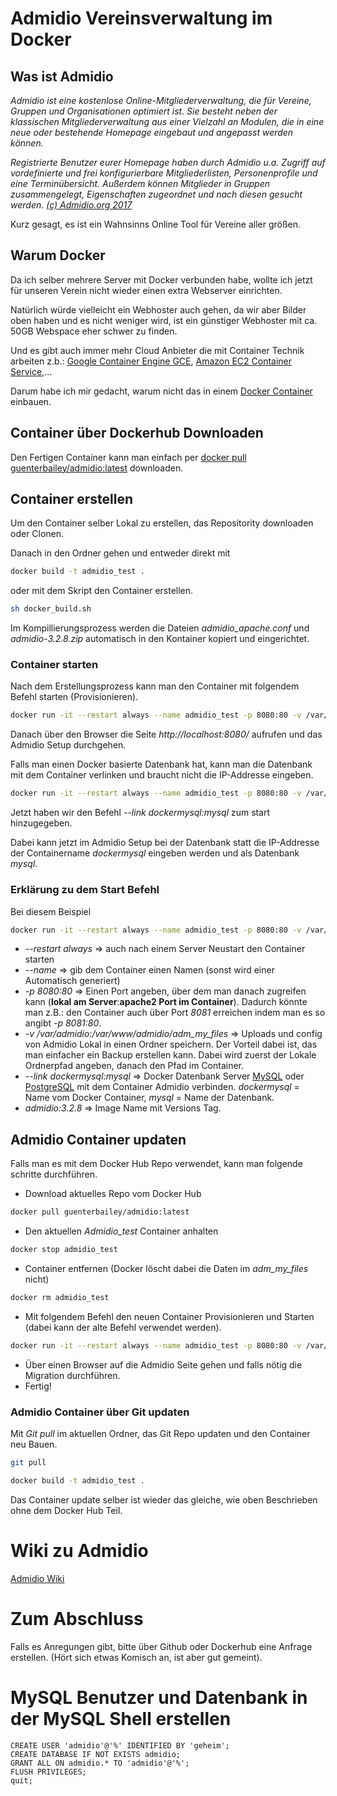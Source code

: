# Admidio Vereinsverwaltung im Docker


## Was ist Admidio

*Admidio ist eine kostenlose Online-Mitgliederverwaltung, die für Vereine, Gruppen und Organisationen optimiert ist. 
Sie besteht neben der klassischen Mitgliederverwaltung aus einer Vielzahl an Modulen, die in eine neue oder bestehende 
Homepage eingebaut und angepasst werden können.*

*Registrierte Benutzer eurer Homepage haben durch Admidio u.a. Zugriff auf vordefinierte und frei konfigurierbare Mitgliederlisten, 
Personenprofile und eine Terminübersicht. Außerdem können Mitglieder in Gruppen zusammengelegt, Eigenschaften zugeordnet 
und nach diesen gesucht werden. [(c) Admidio.org 2017](https://www.admidio.org/dokuwiki/doku.php?id=de:2.0:index)*

Kurz gesagt, es ist ein Wahnsinns Online Tool für Vereine aller größen.

## Warum Docker

Da ich selber mehrere Server mit Docker verbunden habe, wollte ich jetzt für unseren Verein nicht wieder einen extra Webserver 
einrichten.

Natürlich würde vielleicht ein Webhoster auch gehen, da wir aber Bilder oben haben und es nicht weniger wird, ist ein günstiger 
Webhoster mit ca. 50GB Webspace eher schwer zu finden.

Und es gibt auch immer mehr Cloud Anbieter die mit Container Technik arbeiten z.b.: [Google Container Engine GCE](https://cloud.google.com/container-engine/), 
[Amazon EC2 Container Service](http://docs.aws.amazon.com/AmazonECS/latest/developerguide/docker-basics.html),... 

Darum habe ich mir gedacht, warum nicht das in einem [Docker Container](https://hub.docker.com) einbauen.

## Container über Dockerhub Downloaden

Den Fertigen Container kann man einfach per [docker pull guenterbailey/admidio:latest](https://hub.docker.com/r/guenterbailey/admidio/) downloaden.

## Container erstellen

Um den Container selber Lokal zu erstellen, das Repositority downloaden oder Clonen.

Danach in den Ordner gehen und entweder direkt mit 
```bash
docker build -t admidio_test .
```
oder mit dem Skript den Container erstellen.
```bash
sh docker_build.sh
```

Im Kompillierungsprozess werden die Dateien *admidio_apache.conf* und *admidio-3.2.8.zip* automatisch in den Kontainer kopiert und eingerichtet.

### Container starten

Nach dem Erstellungsprozess kann man den Container mit folgendem Befehl starten (Provisionieren).

```bash
docker run -it --restart always --name admidio_test -p 8080:80 -v /var/admidio:/var/www/admidio/adm_my_files admidio:3.2.8
```
Danach über den Browser die Seite *http://localhost:8080/* aufrufen und das Admidio Setup durchgehen.

Falls man einen Docker basierte Datenbank hat, kann man die Datenbank mit dem Container verlinken und braucht nicht die IP-Addresse eingeben.

```bash
docker run -it --restart always --name admidio_test -p 8080:80 -v /var/admidio:/var/www/admidio/adm_my_files --link dockermysql:mysql admidio:3.2.8
```
Jetzt haben wir den Befehl *--link dockermysql:mysql* zum start hinzugegeben.

Dabei kann jetzt im Admidio Setup bei der Datenbank statt die IP-Addresse der Containername *dockermysql* eingeben werden und als Datenbank *mysql*.

### Erklärung zu dem Start Befehl

Bei diesem Beispiel
```bash
docker run -it --restart always --name admidio_test -p 8080:80 -v /var/admidio:/var/www/admidio/adm_my_files --link dockermysql:mysql admidio:3.2.8
```
* *--restart always* => auch nach einem Server Neustart den Container starten
* *--name* => gib dem Container einen Namen (sonst wird einer Automatisch generiert)
* *-p 8080:80* => Einen Port angeben, über dem man danach zugreifen kann (**lokal am Server**:**apache2 Port im Container**).
Dadurch könnte man z.B.: den Container auch über Port *8081* erreichen indem man es so angibt *-p 8081:80*.
* *-v /var/admidio:/var/www/admidio/adm_my_files* => Uploads und config von Admidio Lokal in einen Ordner speichern.
Der Vorteil dabei ist, das man einfacher ein Backup erstellen kann. Dabei wird zuerst der Lokale Ordnerpfad angeben, danach den 
Pfad im Container.
* *--link dockermysql:mysql* => Docker Datenbank Server [MySQL](https://hub.docker.com/r/mysql/mysql-server/) oder [PostgreSQL](https://hub.docker.com/_/postgres/) mit dem Container Admidio verbinden. *dockermysql* = Name vom Docker Container, *mysql* = Name der Datenbank.
* *admidio:3.2.8* => Image Name mit Versions Tag.

## Admidio Container updaten

Falls man es mit dem Docker Hub Repo verwendet, kann man folgende schritte durchführen.

* Download aktuelles Repo vom Docker Hub
```bash
docker pull guenterbailey/admidio:latest
```
* Den aktuellen *Admidio_test* Container anhalten
```bash
docker stop admidio_test
```
* Container entfernen (Docker löscht dabei die Daten im *adm_my_files* nicht)
```bash
docker rm admidio_test
```
* Mit folgendem Befehl den neuen Container Provisionieren und Starten (dabei kann der alte Befehl verwendet werden).
```bash
docker run -it --restart always --name admidio_test -p 8080:80 -v /var/admidio:/var/www/admidio/adm_my_files --link dockermysql:mysql guenterbailey/admidio:latest
```
* Über einen Browser auf die Admidio Seite gehen und falls nötig die Migration durchführen.
* Fertig!

### Admidio Container über Git updaten

Mit *Git pull* im aktuellen Ordner, das Git Repo updaten und den Container neu Bauen.
```bash
git pull
```

```bash
docker build -t admidio_test .
```
Das Container update selber ist wieder das gleiche, wie oben Beschrieben ohne dem Docker Hub Teil.

# Wiki zu Admidio

[Admidio Wiki](https://www.admidio.org/dokuwiki/doku.php?id=de:2.0:index)

# Zum Abschluss

Falls es Anregungen gibt, bitte über Github oder Dockerhub eine Anfrage erstellen. (Hört sich etwas Komisch an, ist aber gut gemeint).


# MySQL Benutzer und Datenbank in der MySQL Shell erstellen

```mysql
CREATE USER 'admidio'@'%' IDENTIFIED BY 'geheim';
CREATE DATABASE IF NOT EXISTS admidio;
GRANT ALL ON admidio.* TO 'admidio'@'%';
FLUSH PRIVILEGES;
quit;
```

